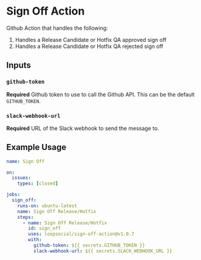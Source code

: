 # Sign Off Action

Github Action that handles the following:

1. Handles a Release Candidate or Hotfix QA approved sign off
2. Handles a Release Candidate or Hotfix QA rejected sign off

## Inputs

### `github-token`

**Required**
Github token to use to call the Github API. This can be the default `GITHUB_TOKEN`.

### `slack-webhook-url`

**Required**
URL of the Slack webhook to send the message to.

## Example Usage

```yaml
name: Sign Off

on:
  issues:
    types: [closed]

jobs:
  sign_off:
    runs-on: ubuntu-latest
    name: Sign Off Release/Hotfix
    steps:
      - name: Sign Off Release/Hotfix
        id: sign_off
        uses: loopsocial/sign-off-action@v1.0.7
        with:
          github-token: ${{ secrets.GITHUB_TOKEN }}
          slack-webhook-url: ${{ secrets.SLACK_WEBHOOK_URL }}
```
